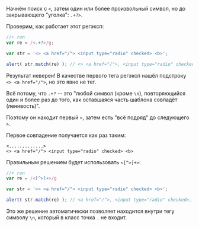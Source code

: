 Начнём поиск с <code class="pattern">&lt;</code>, затем один или более произвольный символ, но до закрывающего "уголка": <code class="pattern">.+?&gt;</code>.

Проверим, как работает этот регэксп:

```js
//+ run
var re = /<.+?>/g;

var str = '<> <a href="/"> <input type="radio" checked> <b>';

alert( str.match(re) ); // <> <a href="/">, <input type="radio" checked>, <b>
```

Результат неверен! В качестве первого тега регэксп нашёл подстроку <code class="match">&lt;&gt; &lt;a href="/"&gt;</code>, но это явно не тег.

Всё потому, что <code class="pattern">.+?</code> -- это "любой символ (кроме `\n`), повторяющийся один и более раз до того, как оставшаяся часть шаблона совпадёт (ленивость)". 

Поэтому он находит первый `<`, затем есть "всё подряд" до следующего `>`.

Первое совпадение получается как раз таким:

```
<.............>
<> <a href="/"> <input type="radio" checked> <b>
```

Правильным решением будет использовать <code class="pattern">&lt;[^&gt;]+&gt;</code>:

```js
//+ run
var re = /<[^>]+>/g

var str = '<> <a href="/"> <input type="radio" checked> <b>';

alert( str.match(re) ); // <a href="/">, <input type="radio" checked>, <b>
```

Это же решение автоматически позволяет находится внутри тегу символу `\n`, который в класс точка `.` не входит.